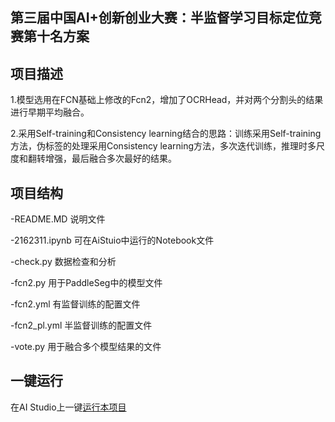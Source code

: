## 第三届中国AI+创新创业大赛：半监督学习目标定位竞赛第十名方案


## 项目描述

1.模型选用在FCN基础上修改的Fcn2，增加了OCRHead，并对两个分割头的结果进行早期平均融合。

2.采用Self-training和Consistency learning结合的思路：训练采用Self-training方法，伪标签的处理采用Consistency learning方法，多次迭代训练，推理时多尺度和翻转增强，最后融合多次最好的结果。



## 项目结构
-README.MD       说明文件

-2162311.ipynb   可在AiStuio中运行的Notebook文件

-check.py        数据检查和分析

-fcn2.py         用于PaddleSeg中的模型文件

-fcn2.yml        有监督训练的配置文件

-fcn2_pl.yml     半监督训练的配置文件

-vote.py         用于融合多个模型结果的文件


## 一键运行
在AI Studio上一键[运行本项目](https://aistudio.baidu.com/aistudio/projectdetail/2162311)

